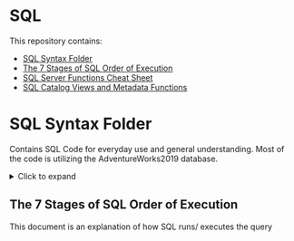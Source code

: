# SQL
This repository contains:
- [SQL Syntax Folder](/SQL%20Syntax)
- [The 7 Stages of SQL Order of Execution](/7%20Stages%20of%20SQL%20Order%20of%20Execution.txt)
- [SQL Server Functions Cheat Sheet](/SQL%20Server%20Functions%20Cheat%20Sheet.txt)
- [SQL Catalog Views and Metadata Functions](/SQL%20Catalog%20Views%20and%20Metadata%20Functions.sql)

# SQL Syntax Folder
Contains SQL Code for everyday use and general understanding. Most of the code is utilizing the AdventureWorks2019 database.

<details>
  <summary>Click to expand</summary>
  
## SQL Basics Pt 1
SQL Code goes over:
- Creating a Database & Schema
- Creating Custom Variables
- Creating a Table and understanding the different types of variables
- Understaiding DEFAULT and NULL values
- SELECT Statements
- INSERT INTO, UPDATE & SET and ALTER TABLE

## SQL Basics Pt 2
Restores [AdventureWorks2019](https://github.com/Microsoft/sql-server-samples/releases/download/adventureworks/AdventureWorks2019.bak) backup file and reviews basic SQL Queries. You can also use this [link](https://learn.microsoft.com/en-us/sql/samples/adventureworks-install-configure?view=sql-server-ver16&tabs=ssms) to obtain the newest AdventureWorks backup file.
- Backup of AdventureWorks2019
- SELECT TOP
- WHERE
- DELETE
- UPDATE & SET
- INTO
- TRUNCATE

## SQL Basics Pt 3
Part 3 goes over:
- ORDER BY
- DISTINCT
- GROUP BY
- HAVING

## SQL Intermediate Pt 1
SQL Code goes a bit deeper and goes over:
- ISNULL & COALESCE
- NULLIF
- CAST
- CONVERT
- GETDATE, DATEADD, & DATEDIFF
- CASE, STRING_AGG, & XML PATH

## SQL Intermediate Pt 2
SQL Code utilizing the different types of joins:
- INNER JOIN
- LEFT JOIN
- RIGHT JOIN
- FULL OUTTER JOIN
- CROSS APPLY
- UNION
- EXCEPT

## Indexes
SQL Code discussing the types of indexes:
- CLUSTERED INDEX
- NONCLUSTERED INDEX
- UNIQUE
- PRIMARY KEY
- COMPOSIT KEY

## Window Functions
</details>

## The 7 Stages of SQL Order of Execution
This document is an explanation of how SQL runs/ executes the query


